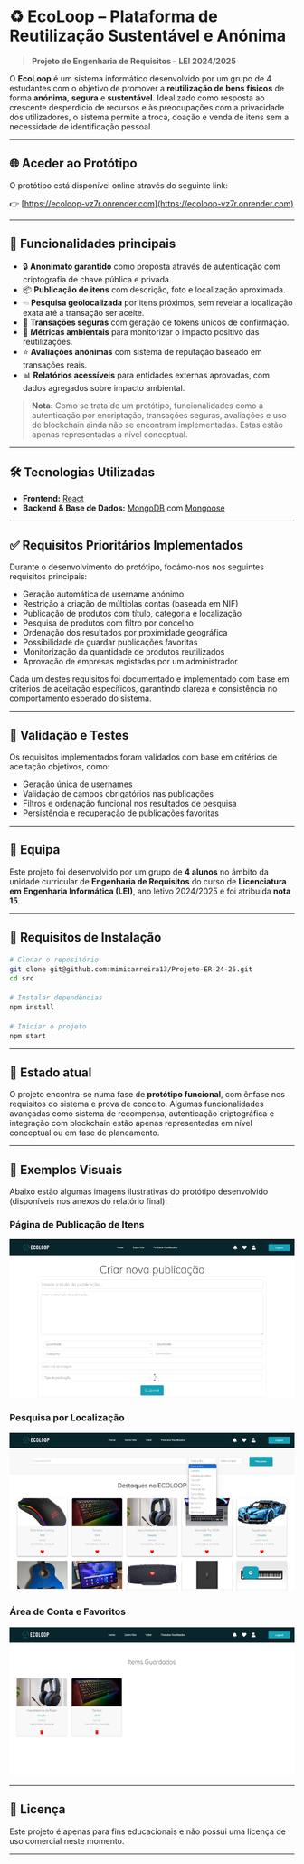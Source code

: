 # ♻️ EcoLoop – Plataforma de Reutilização Sustentável e Anónima

> **Projeto de Engenharia de Requisitos – LEI 2024/2025**

O **EcoLoop** é um sistema informático desenvolvido por um grupo de 4 estudantes com o objetivo de promover a **reutilização de bens físicos** de forma **anónima**, **segura** e **sustentável**. Idealizado como resposta ao crescente desperdício de recursos e às preocupações com a privacidade dos utilizadores, o sistema permite a troca, doação e venda de itens sem a necessidade de identificação pessoal.

---

## 🌐 Aceder ao Protótipo

O protótipo está disponível online através do seguinte link:

👉 [https://ecoloop-vz7r.onrender.com](https://ecoloop-vz7r.onrender.com)

---

## 🚀 Funcionalidades principais

- 🔒 **Anonimato garantido** como proposta através de autenticação com criptografia de chave pública e privada.
- 📦 **Publicação de itens** com descrição, foto e localização aproximada.
- 🖘️ **Pesquisa geolocalizada** por itens próximos, sem revelar a localização exata até a transação ser aceite.
- 🪹 **Transações seguras** com geração de tokens únicos de confirmação.
- 🌱 **Métricas ambientais** para monitorizar o impacto positivo das reutilizações.
- ⭐ **Avaliações anónimas** com sistema de reputação baseado em transações reais.
- 📊 **Relatórios acessíveis** para entidades externas aprovadas, com dados agregados sobre impacto ambiental.

> **Nota:** Como se trata de um protótipo, funcionalidades como a autenticação por encriptação, transações seguras, avaliações e uso de blockchain ainda não se encontram implementadas. Estas estão apenas representadas a nível conceptual.

---

## 🛠️ Tecnologias Utilizadas

- **Frontend:** [React](https://reactjs.org/)
- **Backend & Base de Dados:** [MongoDB](https://www.mongodb.com/) com [Mongoose](https://mongoosejs.com/)

---

## ✅ Requisitos Prioritários Implementados

Durante o desenvolvimento do protótipo, focámo-nos nos seguintes requisitos principais:

- Geração automática de username anónimo
- Restrição à criação de múltiplas contas (baseada em NIF)
- Publicação de produtos com título, categoria e localização
- Pesquisa de produtos com filtro por concelho
- Ordenação dos resultados por proximidade geográfica
- Possibilidade de guardar publicações favoritas
- Monitorização da quantidade de produtos reutilizados
- Aprovação de empresas registadas por um administrador

Cada um destes requisitos foi documentado e implementado com base em critérios de aceitação específicos, garantindo clareza e consistência no comportamento esperado do sistema.

---

## 🧪 Validação e Testes

Os requisitos implementados foram validados com base em critérios de aceitação objetivos, como:

- Geração única de usernames
- Validação de campos obrigatórios nas publicações
- Filtros e ordenação funcional nos resultados de pesquisa
- Persistência e recuperação de publicações favoritas

---

## 🥑 Equipa

Este projeto foi desenvolvido por um grupo de **4 alunos** no âmbito da unidade curricular de **Engenharia de Requisitos** do curso de **Licenciatura em Engenharia Informática (LEI)**, ano letivo 2024/2025 e foi atribuída **nota 15**.

---

## 🧾 Requisitos de Instalação

```bash
# Clonar o repositório
git clone git@github.com:mimicarreira13/Projeto-ER-24-25.git
cd src

# Instalar dependências
npm install

# Iniciar o projeto
npm start
```

---

## 📌 Estado atual

O projeto encontra-se numa fase de **protótipo funcional**, com ênfase nos requisitos do sistema e prova de conceito. Algumas funcionalidades avançadas como sistema de recompensa, autenticação criptográfica e integração com blockchain estão apenas representadas em nível conceptual ou em fase de planeamento.

---

## 📸 Exemplos Visuais

Abaixo estão algumas imagens ilustrativas do protótipo desenvolvido (disponíveis nos anexos do relatório final):

### Página de Publicação de Itens
![Publicação de Itens](./images/publicacao.png)

### Pesquisa por Localização
![Pesquisa Local](./images/pesquisa_local.png)

### Área de Conta e Favoritos
![Gestão de Conta](./images/gestao_conta.png)

---

## 📄 Licença

Este projeto é apenas para fins educacionais e não possui uma licença de uso comercial neste momento.

---

